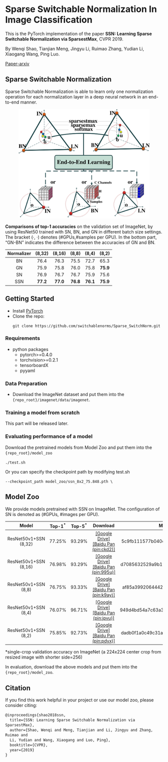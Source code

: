 # Sparse Switchable Normalization In Image Classification

This is the PyTorch implementation of the paper **SSN: 
Learning Sparse Switchable Normalization via SparsestMax**, CVPR 2019.

By Wenqi Shao, Tianjian Meng, Jingyu Li, Ruimao Zhang, Yudian Li, 
Xiaogang Wang, Ping Luo.

[Paper-arxiv](https://arxiv.org/abs/1903.03793v1)

## Sparse Switchable Normalization
Sparse Switchable Normalization is able to learn only one normalization operation for each normalization layer in a 
deep neural network in an end-to-end manner.
<div align=center><img src="SSN.png" width="420" height="350"></div>

**Comparisons of top-1 accuracies** on the validation set of ImageNet, by using ResNet50 trained with SN, BN, 
and GN in different batch size settings. The bracket (·, ·) denotes (#GPUs,#samples per GPU). In the bottom part, 
“GN-BN” indicates the difference between the accuracies of GN and BN.


| Normalizer | (8,32) | (8,16) | (8,8) | (8,4) | (8,2) |    
| :----:  | :--: | :--:  | :--:  | :--:  | :--:  |  
| BN | 76.4 | 76.3 | 75.5 | 72.7 | 65.3 |    
| GN | 75.9 | 75.8 | 76.0 | 75.8 | <strong>75.9</strong> |   
| SN | 76.9 | 76.7 | 76.7 | 75.9 | 75.6 |   
| SSN | <strong>77.2</strong> | <strong>77.0</strong> | <strong>76.8</strong> | <strong>76.1</strong>| <strong>75.9</strong> |   


## Getting Started
* Install [PyTorch](http://pytorch.org/)
* Clone the repo:
  ```
  git clone https://github.com/switchablenorms/Sparse_SwitchNorm.git
  ```

### Requirements
- python packages
  - pytorch>=0.4.0
  - torchvision>=0.2.1
  - tensorboardX
  - pyyaml

### Data Preparation
- Download the ImageNet dataset and put them into the `{repo_root}/imagenet/data/imagenet`.

### Training a model from scratch
This part will be released later.

### Evaluating performance of a model
Download the pretrained models from Model Zoo and put them into the `{repo_root}/model_zoo`
```
./test.sh
```

Or you can specify the checkpoint path by modifying test.sh
```
--checkpoint_path model_zoo/ssn_8x2_75.848.pth \
```

## Model Zoo

We provide models pretrained with SSN on ImageNet. The configuration of SN is denoted as (#GPUs, #images per GPU).

| Model | Top-1<sup>*</sup> | Top-5<sup>*</sup> | Download | MD5 |  
| :----:  | :--: | :--:  | :--:  | :--:  |  
|ResNet50v1+SSN (8,32) | 77.25% | 93.29% |[[Google Drive]](https://drive.google.com/open?id=1b7tezVjfSl1MZNHRC8qkaw59lLW4EYEh)  [[Baidu Pan (pin:ckd2)]](https://pan.baidu.com/s/1pjhl57-uhcGj1o-S77SGHw)|5c9fb111577b040e62461db51ffce69b|  
|ResNet50v1+SSN (8,16) | 76.98% | 93.29% |[[Google Drive]](https://drive.google.com/open?id=1wJx_6bNrv7N9zdy1m2vkABTwMuowluxV)  [[Baidu Pan (pin:995u)]](https://pan.baidu.com/s/1CPLelAIKkRS65yRWqVc-_Q)|d7085632529a9b1945a28a4d3bf4cacb|  
|ResNet50v1+SSN (8,8)  | 76.75% | 93.33% |[[Google Drive]](https://drive.google.com/open?id=18HXLmZVB5JF_TcneEMHXtCo1RQt17fYC)  [[Baidu Pan (pin:k9ay)]](https://pan.baidu.com/s/1xur_fRDKNIUCLrw8g1N4kg)|af85a39920644421fc48e216aba6ff0e|  
|ResNet50v1+SSN (8,4)  | 76.07% | 96.71% |[[Google Drive]](https://drive.google.com/open?id=1Ry4kjLURixg2_pzj6J1lwGg1USnSC0oz)  [[Baidu Pan (pin:jpvu)]](https://pan.baidu.com/s/1hA55h7IHoPovQmhwtDLR4A)|949d4bd54a7c63a3371b941eb4d3ea69|  
|ResNet50v1+SSN (8,2)  | 75.85% | 92.73% |[[Google Drive]](https://drive.google.com/open?id=1r485fLeSAwS5zKrxcAtGxa_mPr1lWcoS)  [[Baidu Pan (pin:pdyx)]](https://pan.baidu.com/s/1lzdmVtVGTjWIymdYve6X_A)|dadb0f1a0c49c31aedd6cb83d4996a03|  


*single-crop validation accuracy on ImageNet (a 224x224 center crop from resized image with shorter side=256)

In evaluation, download the above models and put them into the `{repo_root}/model_zoo`.


## Citation
If you find this work helpful in your project or use our model zoo, please consider citing:
```
@inproceedings{shao2018ssn, 
  title={SSN: Learning Sparse Switchable Normalization via SparsestMax}, 
  author={Shao, Wenqi and Meng, Tianjian and Li, Jingyu and Zhang, Ruimao and
  Li, Yudian and Wang, Xiaogang and Luo, Ping}, 
  booktitle={CVPR}, 
  year={2019} 
}
```
